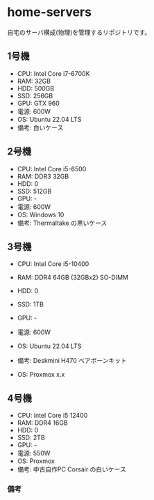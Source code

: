 # home-servers

自宅のサーバ構成(物理)を管理するリポジトリです。

## 1号機
- CPU: Intel Core i7-6700K
- RAM: 32GB
- HDD: 500GB
- SSD: 256GB
- GPU: GTX 960
- 電源: 600W
- OS: Ubuntu 22.04 LTS
- 備考: 白いケース

## 2号機
- CPU: Intel Core i5-6500
- RAM: DDR3 32GB
- HDD: 0
- SSD: 512GB
- GPU: -
- 電源: 600W
- OS: Windows 10
- 備考: Thermaltake の黒いケース

## 3号機
- CPU: Intel Core i5-10400
- RAM: DDR4 64GB (32GBx2) SO-DIMM
- HDD: 0
- SSD: 1TB
- GPU: -
- 電源: 600W
- OS: Ubuntu 22.04 LTS
- 備考: Deskmini H470 ベアボーンキット

- OS: Proxmox x.x

## 4号機
- CPU: intel Core i5 12400
- RAM: DDR4 16GB
- HDD: 0
- SSD: 2TB
- GPU: -
- 電源: 550W
- OS: Proxmox
- 備考: 中古自作PC Corsair の白いケース

### 備考